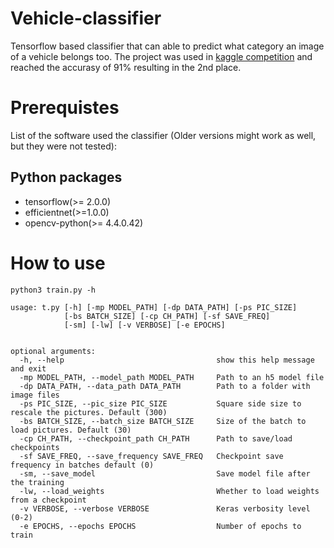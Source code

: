 # Vehicle-classifier
Tensorflow based classifier that can able to predict what category an image of a vehicle belongs too. The project was used in [kaggle competition](https://www.kaggle.com/c/vehicle) and reached the accurasy of 91% resulting in the 2nd place.

# Prerequistes
List of the software used the classifier (Older versions might work as well, but they were not tested):


## Python packages

* tensorflow(>= 2.0.0)
* efficientnet(>=1.0.0)
* opencv-python(>= 4.4.0.42)

# How to use

    python3 train.py -h

    usage: t.py [-h] [-mp MODEL_PATH] [-dp DATA_PATH] [-ps PIC_SIZE]
                [-bs BATCH_SIZE] [-cp CH_PATH] [-sf SAVE_FREQ]
                [-sm] [-lw] [-v VERBOSE] [-e EPOCHS] 


    optional arguments:
      -h, --help                                  show this help message and exit
      -mp MODEL_PATH, --model_path MODEL_PATH     Path to an h5 model file
      -dp DATA_PATH, --data_path DATA_PATH        Path to a folder with image files
      -ps PIC_SIZE, --pic_size PIC_SIZE           Square side size to rescale the pictures. Default (300)
      -bs BATCH_SIZE, --batch_size BATCH_SIZE     Size of the batch to load pictures. Default (30)
      -cp CH_PATH, --checkpoint_path CH_PATH      Path to save/load checkpoints
      -sf SAVE_FREQ, --save_frequency SAVE_FREQ   Checkpoint save frequency in batches default (0)
      -sm, --save_model                           Save model file after the training
      -lw, --load_weights                         Whether to load weights from a checkpoint
      -v VERBOSE, --verbose VERBOSE               Keras verbosity level (0-2)
      -e EPOCHS, --epochs EPOCHS                  Number of epochs to train
      
  
